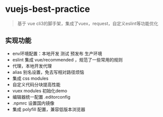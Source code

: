 # vuejs-best-practice
 > 基于 vue cli3的脚手架，集成了vuex，request，自定义eslint等功能优化
## 实现功能
* env环境配置：本地开发 测试 预发布 生产环境
* eslint 集成 vue/recommended ，规范了一些常用的规则
* 代理，本地开发代理
* alias 别名设置，免去写相对路径烦恼
* 集成 css modules
* 自定义代码分块提高性能
* vuex modules 初始化demo
* 编辑器统一配置 .editorconfig
* .npmrc 设置国内镜像
* 集成 polyfill 配置，兼容低版本浏览器
